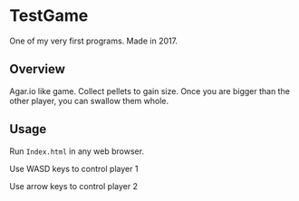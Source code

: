 # TestGame
One of my very first programs. Made in 2017.

## Overview
Agar.io like game. Collect pellets to gain size. Once you are bigger than the other player, you can swallow them whole.

## Usage
Run `Index.html` in any web browser.

Use WASD keys to control player 1
<p>Use arrow keys to control player 2
